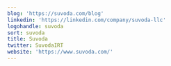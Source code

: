 ```yaml
---
blog: 'https://suvoda.com/blog'
linkedin: 'https://linkedin.com/company/suvoda-llc'
logohandle: suvoda
sort: suvoda
title: Suvoda
twitter: SuvodaIRT
website: 'https://www.suvoda.com/'
---
```

